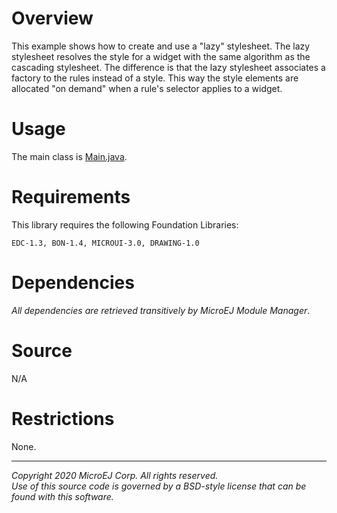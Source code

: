 # Overview

This example shows how to create and use a "lazy" stylesheet.
The lazy stylesheet resolves the style for a widget with the same algorithm as the cascading stylesheet.
The difference is that the lazy stylesheet associates a factory to the rules instead of a style.
This way the style elements are allocated "on demand" when a rule's selector applies to a widget.

# Usage

The main class is [Main.java](src/main/java/com/microej/example/mwt/lazystylesheet/Main.java).

# Requirements

This library requires the following Foundation Libraries:

    EDC-1.3, BON-1.4, MICROUI-3.0, DRAWING-1.0

# Dependencies

_All dependencies are retrieved transitively by MicroEJ Module Manager_.

# Source

N/A

# Restrictions

None.

---  
_Copyright 2020 MicroEJ Corp. All rights reserved._  
_Use of this source code is governed by a BSD-style license that can be found with this software._  
